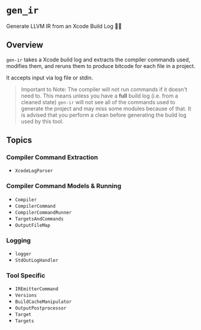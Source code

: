 # ``gen_ir``

Generate LLVM IR from an Xcode Build Log 🧞‍♂️

## Overview

`gen-ir` takes a Xcode build log and extracts the compiler commands used, modifies them, and reruns them to produce bitcode for each file in a project.

It accepts input via log file or stdin.

> Important to Note:
> The compiler will not run commands if it doesn't need to. This means unless you have a **full** build log (i.e. from a cleaned state) `gen-ir` will not see all of the commands used to generate the project and may miss some modules because of that. It is advised that you perform a clean before generating the build log used by this tool.

## Topics

### Compiler Command Extraction

- ``XcodeLogParser``

### Compiler Command Models & Running

- ``Compiler``
- ``CompilerCommand``
- ``CompilerCommandRunner``
- ``TargetsAndCommands``
- ``OutputFileMap``

### Logging

- ``logger``
- ``StdOutLogHandler``

### Tool Specific

- ``IREmitterCommand``
- ``Versions``
- ``BuildCacheManipulator``
- ``OutputPostprocessor``
- ``Target``
- ``Targets``
